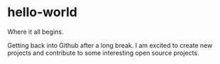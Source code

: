 # hello-world
Where it all begins.

Getting back into Github after a long break. I am excited to create new projects and contribute to some interesting open source projects.

